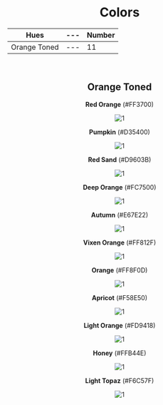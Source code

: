 <div align=center>

# Colors

Hues | --- | Number
--- | --- | ---
Orange Toned | --- | 11

<br>

## Orange Toned

**Red Orange** (#FF3700)

![1](https://fakeimg.pl/130x130/FF3700/?text=%20)

**Pumpkin** (#D35400)

![1](https://fakeimg.pl/130x130/D35400/?text=%20)

**Red Sand** (#D9603B)

![1](https://fakeimg.pl/130x130/D9603B/?text=%20) 

**Deep Orange** (#FC7500)

![1](https://fakeimg.pl/130x130/FC7500/?text=%20)

**Autumn** (#E67E22) 

![1](https://fakeimg.pl/130x130/E67E22/?text=%20)

**Vixen Orange** (#FF812F)

![1](https://fakeimg.pl/130x130/FF812F/?text=%20)

**Orange** (#FF8F0D)  

![1](https://fakeimg.pl/130x130/FF8F0D/?text=%20) 

**Apricot** (#F58E50)

![1](https://fakeimg.pl/130x130/F58E50/?text=%20)

**Light Orange** (#FD9418)

![1](https://fakeimg.pl/130x130/FD9418/?text=%20)

**Honey** (#FFB44E) 

![1](https://fakeimg.pl/130x130/FFB44E/?text=%20) 

**Light Topaz** (#F6C57F)

![1](https://fakeimg.pl/130x130/F6C57F/?text=%20)

</div>

